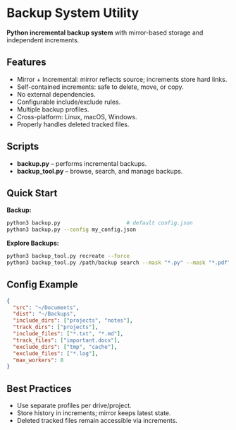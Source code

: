 # Backup System Utility

**Python incremental backup system** with mirror-based storage and independent increments.

## Features

* Mirror + Incremental: mirror reflects source; increments store hard links.
* Self-contained increments: safe to delete, move, or copy.
* No external dependencies.
* Configurable include/exclude rules.
* Multiple backup profiles.
* Cross-platform: Linux, macOS, Windows.
* Properly handles deleted tracked files.

## Scripts

* **backup.py** – performs incremental backups.
* **backup\_tool.py** – browse, search, and manage backups.

## Quick Start

**Backup:**

```bash
python3 backup.py                     # default config.json
python3 backup.py --config my_config.json
```

**Explore Backups:**

```bash
python3 backup_tool.py recreate --force
python3 backup_tool.py /path/backup search --mask "*.py" --mask "*.pdf"
```

## Config Example

```json
{
  "src": "~/Documents",
  "dist": "~/Backups",
  "include_dirs": ["projects", "notes"],
  "track_dirs": ["projects"],
  "include_files": ["*.txt", "*.md"],
  "track_files": ["important.docx"],
  "exclude_dirs": ["tmp", "cache"],
  "exclude_files": ["*.log"],
  "max_workers": 8
}
```

## Best Practices

* Use separate profiles per drive/project.
* Store history in increments; mirror keeps latest state.
* Deleted tracked files remain accessible via increments.
